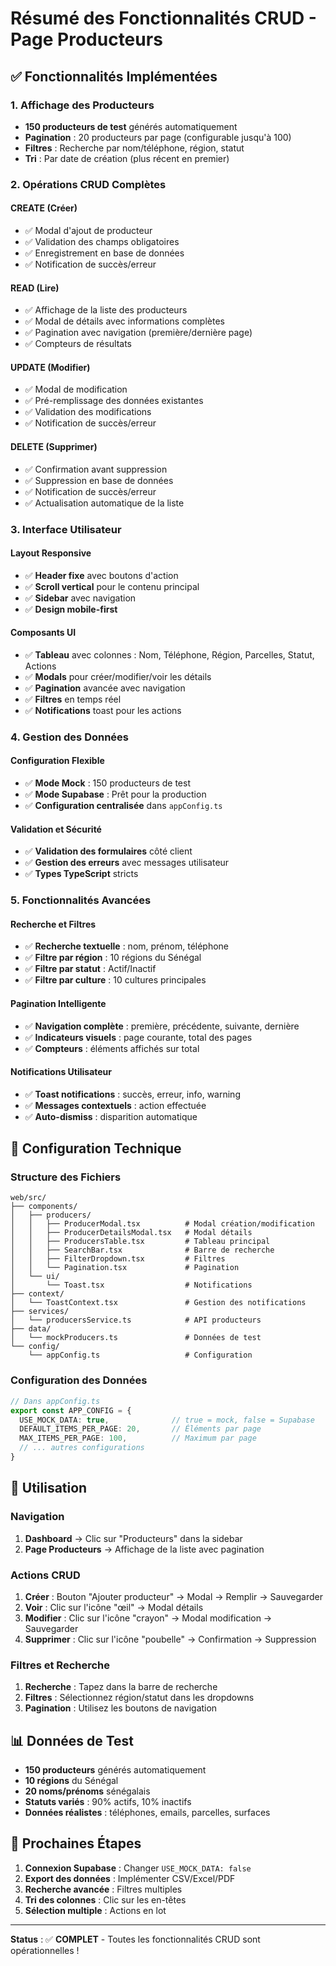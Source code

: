 # Résumé des Fonctionnalités CRUD - Page Producteurs

## ✅ Fonctionnalités Implémentées

### 1. **Affichage des Producteurs**
- **150 producteurs de test** générés automatiquement
- **Pagination** : 20 producteurs par page (configurable jusqu'à 100)
- **Filtres** : Recherche par nom/téléphone, région, statut
- **Tri** : Par date de création (plus récent en premier)

### 2. **Opérations CRUD Complètes**

#### **CREATE (Créer)**
- ✅ Modal d'ajout de producteur
- ✅ Validation des champs obligatoires
- ✅ Enregistrement en base de données
- ✅ Notification de succès/erreur

#### **READ (Lire)**
- ✅ Affichage de la liste des producteurs
- ✅ Modal de détails avec informations complètes
- ✅ Pagination avec navigation (première/dernière page)
- ✅ Compteurs de résultats

#### **UPDATE (Modifier)**
- ✅ Modal de modification
- ✅ Pré-remplissage des données existantes
- ✅ Validation des modifications
- ✅ Notification de succès/erreur

#### **DELETE (Supprimer)**
- ✅ Confirmation avant suppression
- ✅ Suppression en base de données
- ✅ Notification de succès/erreur
- ✅ Actualisation automatique de la liste

### 3. **Interface Utilisateur**

#### **Layout Responsive**
- ✅ **Header fixe** avec boutons d'action
- ✅ **Scroll vertical** pour le contenu principal
- ✅ **Sidebar** avec navigation
- ✅ **Design mobile-first**

#### **Composants UI**
- ✅ **Tableau** avec colonnes : Nom, Téléphone, Région, Parcelles, Statut, Actions
- ✅ **Modals** pour créer/modifier/voir les détails
- ✅ **Pagination** avancée avec navigation
- ✅ **Filtres** en temps réel
- ✅ **Notifications** toast pour les actions

### 4. **Gestion des Données**

#### **Configuration Flexible**
- ✅ **Mode Mock** : 150 producteurs de test
- ✅ **Mode Supabase** : Prêt pour la production
- ✅ **Configuration centralisée** dans `appConfig.ts`

#### **Validation et Sécurité**
- ✅ **Validation des formulaires** côté client
- ✅ **Gestion des erreurs** avec messages utilisateur
- ✅ **Types TypeScript** stricts

### 5. **Fonctionnalités Avancées**

#### **Recherche et Filtres**
- ✅ **Recherche textuelle** : nom, prénom, téléphone
- ✅ **Filtre par région** : 10 régions du Sénégal
- ✅ **Filtre par statut** : Actif/Inactif
- ✅ **Filtre par culture** : 10 cultures principales

#### **Pagination Intelligente**
- ✅ **Navigation complète** : première, précédente, suivante, dernière
- ✅ **Indicateurs visuels** : page courante, total des pages
- ✅ **Compteurs** : éléments affichés sur total

#### **Notifications Utilisateur**
- ✅ **Toast notifications** : succès, erreur, info, warning
- ✅ **Messages contextuels** : action effectuée
- ✅ **Auto-dismiss** : disparition automatique

## 🔧 Configuration Technique

### **Structure des Fichiers**
```
web/src/
├── components/
│   ├── producers/
│   │   ├── ProducerModal.tsx          # Modal création/modification
│   │   ├── ProducerDetailsModal.tsx   # Modal détails
│   │   ├── ProducersTable.tsx         # Tableau principal
│   │   ├── SearchBar.tsx              # Barre de recherche
│   │   ├── FilterDropdown.tsx         # Filtres
│   │   └── Pagination.tsx             # Pagination
│   └── ui/
│       └── Toast.tsx                  # Notifications
├── context/
│   └── ToastContext.tsx               # Gestion des notifications
├── services/
│   └── producersService.ts            # API producteurs
├── data/
│   └── mockProducers.ts               # Données de test
└── config/
    └── appConfig.ts                   # Configuration
```

### **Configuration des Données**
```typescript
// Dans appConfig.ts
export const APP_CONFIG = {
  USE_MOCK_DATA: true,              // true = mock, false = Supabase
  DEFAULT_ITEMS_PER_PAGE: 20,       // Éléments par page
  MAX_ITEMS_PER_PAGE: 100,          // Maximum par page
  // ... autres configurations
}
```

## 🚀 Utilisation

### **Navigation**
1. **Dashboard** → Clic sur "Producteurs" dans la sidebar
2. **Page Producteurs** → Affichage de la liste avec pagination

### **Actions CRUD**
1. **Créer** : Bouton "Ajouter producteur" → Modal → Remplir → Sauvegarder
2. **Voir** : Clic sur l'icône "œil" → Modal détails
3. **Modifier** : Clic sur l'icône "crayon" → Modal modification → Sauvegarder
4. **Supprimer** : Clic sur l'icône "poubelle" → Confirmation → Suppression

### **Filtres et Recherche**
1. **Recherche** : Tapez dans la barre de recherche
2. **Filtres** : Sélectionnez région/statut dans les dropdowns
3. **Pagination** : Utilisez les boutons de navigation

## 📊 Données de Test

- **150 producteurs** générés automatiquement
- **10 régions** du Sénégal
- **20 noms/prénoms** sénégalais
- **Statuts variés** : 90% actifs, 10% inactifs
- **Données réalistes** : téléphones, emails, parcelles, surfaces

## 🔄 Prochaines Étapes

1. **Connexion Supabase** : Changer `USE_MOCK_DATA: false`
2. **Export des données** : Implémenter CSV/Excel/PDF
3. **Recherche avancée** : Filtres multiples
4. **Tri des colonnes** : Clic sur les en-têtes
5. **Sélection multiple** : Actions en lot

---

**Status** : ✅ **COMPLET** - Toutes les fonctionnalités CRUD sont opérationnelles !
